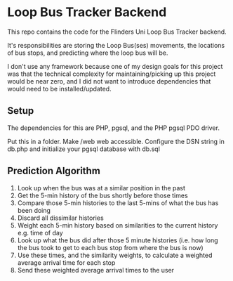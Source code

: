 Loop Bus Tracker Backend
========================

This repo contains the code for the Flinders Uni Loop Bus Tracker backend.

It's responsibilities are storing the Loop Bus(ses) movements, the locations of
bus stops, and predicting where the loop bus will be.

I don't use any framework because one of my design goals for this project was
that the technical complexity for maintaining/picking up this project would be
near zero, and I did not want to introduce dependencies that would need
to be installed/updated.

Setup
-----
The dependencies for this are PHP, pgsql, and the PHP pgsql PDO driver.

Put this in a folder. Make /web web accessible. Configure the DSN string in
db.php and initialize your pgsql database with db.sql


Prediction Algorithm
--------------------

1. Look up when the bus was at a similar position in the past
2. Get the 5-min history of the bus shortly before those times
3. Compare those 5-min histories to the last 5-mins of what the bus has been
doing
4. Discard all dissimilar histories
5. Weight each 5-min history based on similarities to the current history e.g.
time of day
6. Look up what the bus did after those 5 minute histories (i.e. how long the
bus took to get to each bus stop from where the bus is now)
7. Use these times, and the similarity weights, to calculate a weighted average
arrival time for each stop
8. Send these weighted average arrival times to the user
